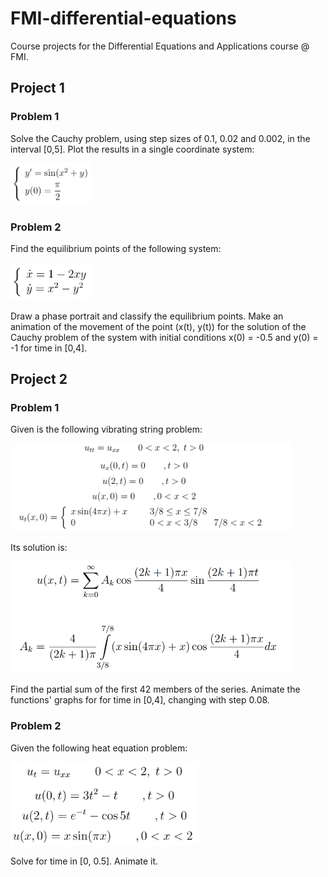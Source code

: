 # FMI-differential-equations

Course projects for the Differential Equations and Applications course @ FMI.

## Project 1

### Problem 1

Solve the Cauchy problem, using step sizes of 0.1, 0.02 and 0.002, in the interval [0,5]. Plot the results in a single coordinate system:

<img src="./problems/problem1.PNG" alt="Problem1" width="130" />

### Problem 2

Find the equilibrium points of the following system:

<img src="./problems/problem2.PNG" alt="Problem2" width="130" />

Draw a phase portrait and classify the equilibrium points.
Make an animation of the movement of the point (x(t), y(t)) for the solution of the Cauchy problem of the system with initial conditions x(0) = -0.5 and y(0) = -1 for time in [0,4].

## Project 2

### Problem 1

Given is the following vibrating string problem:

<img src="./problems/problem3_1.PNG" alt="Problem3" width="450" />

Its solution is:

<img src="./problems/problem3_2.PNG" alt="Problem3" width="450" />

Find the partial sum of the first 42 members of the series. Animate the functions' graphs for for time in [0,4], changing with step 0.08.

### Problem 2

Given the following heat equation problem:

<img src="./problems/problem4.PNG" alt="Problem4" width="300" />

Solve for time in [0, 0.5]. Animate it.
